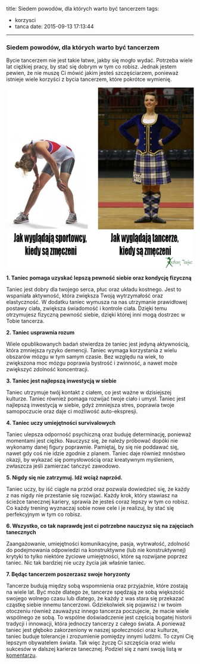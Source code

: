 title: Siedem powodów, dla których warto być tancerzem
tags:
  - korzysci
  - tanca
date: 2015-09-13 17:13:44
---


### Siedem powodów, dla których warto być tancerzem

Bycie tancerzem nie jest takie łatwe, jakby się mogło wydać. Potrzeba wiele lat ciężkiej pracy, by stać się dobrym w tym co robisz. Jednak jestem pewien, że nie muszę Ci mówić jakim jesteś szczęściarzem, ponieważ istnieje wiele korzyści z bycia tancerzem, które pokrótce wymienię. 


![mem](/blog/images/jak-wygladaja.png)

<!-- more -->

**1.	Taniec pomaga uzyskać lepszą pewność siebie oraz kondycję fizyczną**

Taniec jest dobry dla twojego serca, płuc oraz układu kostnego. Jest to wspaniała aktywność, która zwiększa Twoją wytrzymałość oraz elastyczność. W dodatku taniec wymusza na nas utrzymanie prawidłowej postawy ciała, zwiększa świadomość i kontrole ciała. Dzięki temu otrzymujesz fizyczną pewność siebie, dzięki której inni mogą dostrzec w Tobie tancerza.

**2.	Taniec usprawnia rozum**

Wiele opublikowanych badań stwierdza że taniec jest jedyną aktywnością, która zmniejsza ryzyko demencji. Taniec wymaga korzystania z wielu obszarów mózgu w tym samym czasie. Bez względu na wiek, to zwiększona moc mózgu poprawia bystrość i zwinność, a nawet może zwiększyć zdolność koncentracji.

**3.	Taniec jest najlepszą inwestycją w siebie**

Taniec utrzymuje twój kontakt z ciałem, co jest ważne w dzisiejszej kulturze. Taniec również pomaga rozwijać twoje ciało i  umysł. Taniec jest najlepszą inwestycją w siebie, gdyż zmniejsza stres, poprawia twoje samopoczucie oraz daje ci możliwość auto-ekspresji.

**4.	Taniec uczy umiejętności survivalowych** 

Taniec ulepsza odporność psychiczną oraz buduję determinację, ponieważ momentami jest ciężko.  Nauczysz się, że należy próbować dopóki nie wykonamy danej figury poprawnie. Pamiętaj, by się nie poddawać się, nawet gdy coś nie idzie zgodnie z planem. Taniec daje również mnóstwo okazji, by wykazać się pomysłowością oraz kreatywnym myśleniem, zwłaszcza jeśli zamierzać tańczyć zawodowo.

**5.	Nigdy się nie zatrzymuj. Idź wciąż naprzód.** 

Taniec uczy, by iść ciągle na przód oraz pozwala dowiedzieć się, że każdy z nas nigdy nie przestanie się rozwijać. Każdy krok, który stawiasz na ścieżce tanecznej kariery, sprawia że jesteś coraz lepszy w tym co robisz. Co każdy trening wyznaczaj sobie nowe cele i je realizuj, by stać się perfekcyjnym w tym co robisz.  


**6.	Wszystko, co tak naprawdę jest ci potrzebne nauczysz się na zajęciach tanecznych**

Zaangażowanie, umiejętności komunikacyjne, pasja, wytrwałość, zdolność do podejmowania odpowiedzi na konstruktywne (lub nie konstruktywnej) krytyki to tylko niektóre życiowe umiejętności, które są rozwijane poprzez taniec. Nic tak bardziej nie uczy życia jak właśnie taniec. 

**7.	Będąc tancerzem poszerzasz swoje horyzonty** 

Tancerze budują między sobą wspomnienia oraz przyjaźnie, które zostają na wiele lat. Być może dlatego że, tancerze spędzają ze sobą większość swojego wolnego czasu lub dlatego, że każdy z was stara się przekazać cząstkę siebie innemu tancerzowi. Gdziekolwiek się pojawisz i w twoim otoczeniu również zauważysz innego tancerza poczujecie, że macie wiele wspólnego ze sobą. To wspólne doświadczenie jest częścią bogatej historii tradycji i innowacji, która jednoczy tancerzy z całego świata. A ponieważ taniec jest głęboko zakorzeniony w naszej społeczności oraz kulturze, taniec buduje tolerancje i zrozumienie pomiędzy innymi ludźmi. To czyni Cię lepszym obywatelem świata. Tak więc życzę Ci szczęścia oraz wielu sukcesów w dalszej karierze tanecznej. Podziel się z nami swoją listą w [komentarzu](https://www.facebook.com/kochamtaniecpl/posts/1497237013905300).
